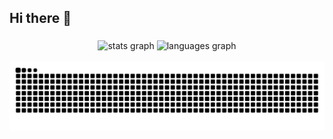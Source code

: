 ## Hi there 👋

###

<div align="center">
  <img src="https://github-readme-stats.vercel.app/api?username=joseane661&hide_title=false&hide_rank=false&show_icons=true&include_all_commits=true&count_private=true&disable_animations=false&theme=dracula&locale=en&hide_border=false" height="150" alt="stats graph"  />
  <img src="https://github-readme-stats.vercel.app/api/top-langs?username=joseane661&locale=en&hide_title=false&layout=compact&card_width=320&langs_count=5&theme=dracula&hide_border=false" height="150" alt="languages graph"  />
</div>

<div align="left">
  <img width="12" />
</div>

<picture align="center">
  <source media="(prefers-color-scheme: light)" srcset="https://raw.githubusercontent.com/joseane661/joseane661/output/github-contribution-grid-snake-dark.svg">
  <source media="(prefers-color-scheme: light)" srcset="https://raw.githubusercontent.com/joseane661/joseane661/output/github-contribution-grid-snake-dark.svg">
  <img align="center" alt="github contribution grid snake animation" src="https://raw.githubusercontent.com/joseane661/joseane661/output/github-contribution-grid-snake.svg">
</picture>

###
